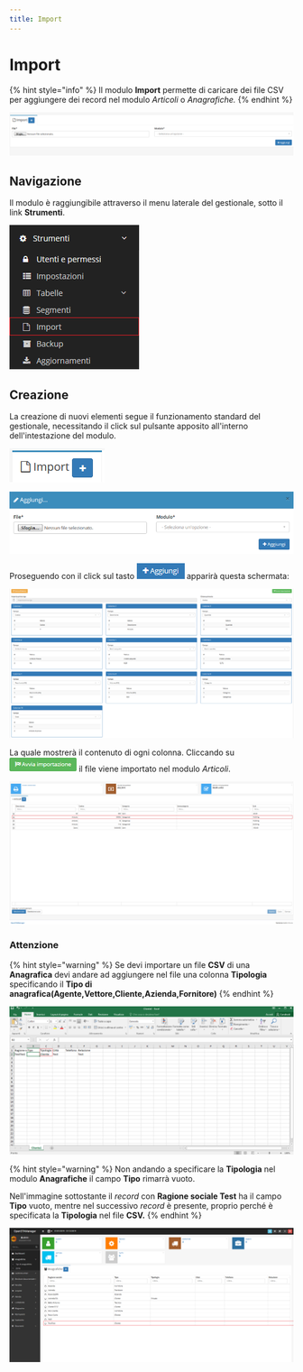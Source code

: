 ```yaml
---
title: Import
---
```


# Import

{% hint style="info" %}
Il modulo **Import** permette di caricare dei file CSV per aggiungere dei record nel modulo _Articoli_ o _Anagrafiche._
{% endhint %}

![Screenshot interfaccia import](../../../.gitbook/assets/screenimport.PNG)

## Navigazione

Il modulo è raggiungibile attraverso il menu laterale del gestionale, sotto il link **Strumenti**.

![Screenshot interfaccia navigazione](../../../.gitbook/assets/navigazioneimport.PNG)

## Creazione

La creazione di nuovi elementi segue il funzionamento standard del gestionale, necessitando il click sul pulsante apposito all'interno dell'intestazione del modulo.

![Screenshot creazione import](../../../.gitbook/assets/aggiuntaimport.PNG)

![Screenshot creazione import](../../../.gitbook/assets/aggiungiimport.PNG)

Proseguendo con il click sul tasto ![](../../../.gitbook/assets/+aggiungi.PNG) apparirà questa schermata:

![Screenshot creazione import](../../../.gitbook/assets/campiimport.PNG)

La quale mostrerà il contenuto di ogni colonna. Cliccando su ![](../../../.gitbook/assets/avviaimportazione.PNG)  il file viene importato nel modulo _Articoli_.

![Screenshot import appena creato](../../../.gitbook/assets/importazione%20%282%29.PNG)

### Attenzione

{% hint style="warning" %}
Se devi importare un file **CSV** di una **Anagrafica** devi andare ad aggiungere nel file una colonna **Tipologia** specificando il **Tipo di anagrafica\(Agente,Vettore,Cliente,Azienda,Fornitore\)**
{% endhint %}

![Aggiunta campo Tipologia al file CSV](../../../.gitbook/assets/tipologiacliente.PNG)

{% hint style="warning" %}
Non andando a specificare la **Tipologia** nel modulo **Anagrafiche** il campo **Tipo** rimarrà vuoto.

Nell'immagine sottostante il _record_ con **Ragione sociale Test** ha il campo **Tipo** vuoto, mentre nel successivo _record_ è presente, proprio perché è specificata la **Tipologia** nel file **CSV.** 
{% endhint %}

![Anagrafica importata correttamente](../../../.gitbook/assets/importazioneclienteok.PNG)

